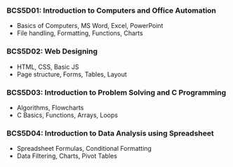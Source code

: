 ### BCS5D01: Introduction to Computers and Office Automation  
- Basics of Computers, MS Word, Excel, PowerPoint  
- File handling, Formatting, Functions, Charts  

### BCS5D02: Web Designing  
- HTML, CSS, Basic JS  
- Page structure, Forms, Tables, Layout  

### BCS5D03: Introduction to Problem Solving and C Programming  
- Algorithms, Flowcharts  
- C Basics, Functions, Arrays, Loops  

### BCS5D04: Introduction to Data Analysis using Spreadsheet  
- Spreadsheet Formulas, Conditional Formatting  
- Data Filtering, Charts, Pivot Tables
